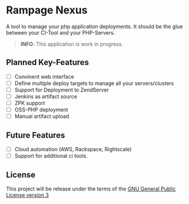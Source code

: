 # Rampage Nexus

A tool to manage your php application deployments. It should be the glue between your CI-Tool and your PHP-Servers.

> __INFO__: This application is work in progress.

## Planned Key-Features

* [ ] Convinent web interface
* [ ] Define multiple deploy targets to manage all your servers/clusters
* [ ] Support for Deployment to ZendServer
* [ ] Jenkins as artifact source
* [ ] ZPK support
* [ ] OSS-PHP deployment
* [ ] Manual artifact upload

## Future Features

* [ ] Cloud automation (AWS, Rackspace, Rightscale)
* [ ] Support for additional ci tools.

## License

This project will be release under the terms of the [GNU General Public License version 3](http://www.gnu.org/copyleft/gpl.html)
